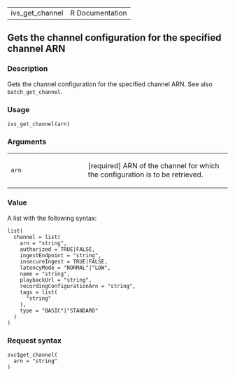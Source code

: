 <table style="width: 100%;">
<tbody>
<tr class="odd">
<td>ivs_get_channel</td>
<td style="text-align: right;">R Documentation</td>
</tr>
</tbody>
</table>

## Gets the channel configuration for the specified channel ARN

### Description

Gets the channel configuration for the specified channel ARN. See also
`batch_get_channel`.

### Usage

    ivs_get_channel(arn)

### Arguments

<table>
<colgroup>
<col style="width: 35%" />
<col style="width: 65%" />
</colgroup>
<tbody>
<tr class="odd">
<td><code id="ivs_get_channel_:_arn">arn</code></td>
<td><p>[required] ARN of the channel for which the configuration is to
be retrieved.</p></td>
</tr>
</tbody>
</table>

### Value

A list with the following syntax:

    list(
      channel = list(
        arn = "string",
        authorized = TRUE|FALSE,
        ingestEndpoint = "string",
        insecureIngest = TRUE|FALSE,
        latencyMode = "NORMAL"|"LOW",
        name = "string",
        playbackUrl = "string",
        recordingConfigurationArn = "string",
        tags = list(
          "string"
        ),
        type = "BASIC"|"STANDARD"
      )
    )

### Request syntax

    svc$get_channel(
      arn = "string"
    )
